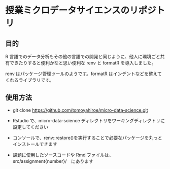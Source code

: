 # 授業ミクロデータサイエンスのリポジトリ

## 目的

R 言語でのデータ分析もその他の言語での開発と同じように、他人に環境ごと共有できたりすると便利かなと思い便利な renv と formatR を導入しました。

renv はパッケージ管理ツールのようです。formatR はインデントなどを整えてくれるライブラリです。

## 使用方法

- git clone https://github.com/tomoyahiroe/micro-data-science.git

- Rstudio で、micro-data-science ディレクトリをワーキングディレクトリに設定してください

- コンソールで、renv::restore()を実行することで必要なパッケージを丸っとインストールできます

- 課題に使用したソースコードや Rmd ファイルは、src/assignment{number}/　にあります
